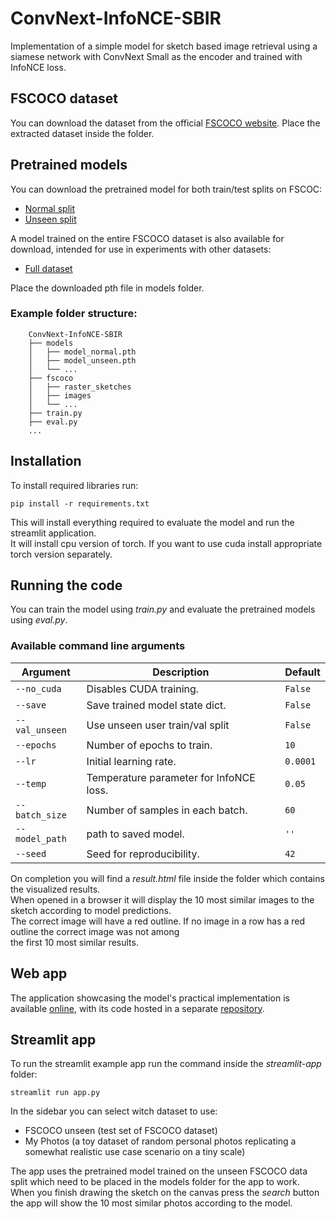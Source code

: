 # ConvNext-InfoNCE-SBIR

Implementation of a simple model for sketch based image retrieval using a siamese network with ConvNext Small as the encoder
and trained with InfoNCE loss.

## FSCOCO dataset
You can download the dataset from the official [FSCOCO website](https://fscoco.github.io).
Place the extracted dataset inside the folder.
## Pretrained models
You can download the pretrained model for both train/test splits on FSCOC:
- [Normal split](https://drive.google.com/file/d/1-5SpB2leTu94aEbNH3nqJ8zXr8LPn8P7/view?usp=sharing)
- [Unseen split](https://drive.google.com/file/d/1-QBHl_-69NcBqtxgE4XGawUrW3Vq7u_w/view?usp=sharing)

A model trained on the entire FSCOCO dataset is also available for download,
intended for use in experiments with other datasets:
- [Full dataset](https://drive.google.com/file/d/1bothsxqYq2wODBZEiv-HCC2cMa3hGGaM/view?usp=sharing)

Place the downloaded pth file in models folder.

### Example folder structure:
```
    ConvNext-InfoNCE-SBIR
    ├── models
    │   ├── model_normal.pth
    │   ├── model_unseen.pth
    │   └── ...
    ├── fscoco
    │   ├── raster_sketches
    │   ├── images
    │   └── ...
    ├── train.py
    ├── eval.py
    ...
```

## Installation

To install required libraries run:

```
pip install -r requirements.txt
```
This will install everything required to evaluate the model and run the streamlit application. \
It will install cpu version of torch. If you want to use cuda install appropriate torch version separately.


## Running the code

You can train the model using *train.py* and evaluate the pretrained models using *eval.py*. 

### Available command line arguments
| Argument       | Description                             | Default  |
|----------------|-----------------------------------------|----------|
| `--no_cuda`    | Disables CUDA training.                 | `False`  |
| `--save`       | Save trained model state dict.          | `False`  |
| `--val_unseen` | Use unseen user train/val split         | `False`  |
| `--epochs`     | Number of epochs to train.              | `10`     |
| `--lr`         | Initial learning rate.                  | `0.0001` |
| `--temp`       | Temperature parameter for InfoNCE loss. | `0.05`   |
| `--batch_size` | Number of samples in each batch.        | `60`     |
| `--model_path` | path to saved model.                    | `''`     |
| `--seed`       | Seed for reproducibility.               | `42`     |

On completion you will find a *result.html* file inside the folder which contains the visualized results. \
When opened in a browser it will display the 10 most similar images to the sketch according to model predictions. \
The correct image will have a red outline. If no image in a row has a red outline the correct image was not among \
the first 10 most similar results.

## Web app
The application showcasing the model's practical implementation is available [online](https://staging.d3g394a9xcj50z.amplifyapp.com/), with its code hosted in a separate [repository](https://github.com/Emil-Demic/SBIR-frontend).

## Streamlit app
To run the streamlit example app run the command inside the *streamlit-app* folder:
```
streamlit run app.py
```
In the sidebar you can select witch dataset to use: 
- FSCOCO unseen (test set of FSCOCO dataset)
- My Photos (a toy dataset of random personal photos replicating a somewhat realistic use case scenario on a tiny scale)


The app uses the pretrained model trained on the unseen FSCOCO data split which need to be
placed in the models folder for the app to work.\
When you finish drawing the sketch on the canvas press the *search* button the app will show the 10 most 
similar photos according to the model.

